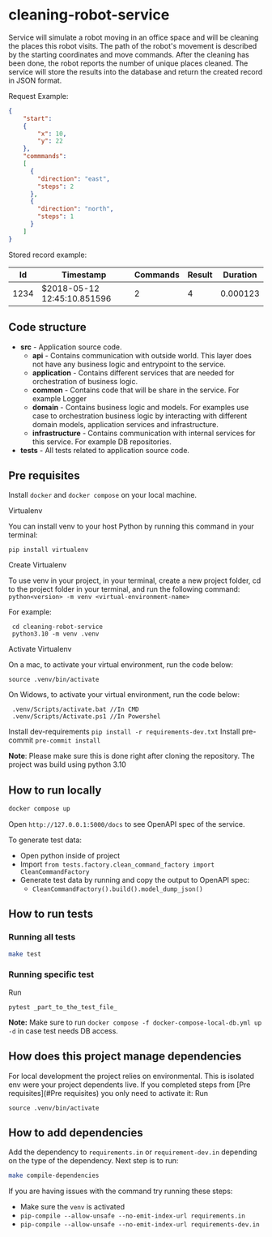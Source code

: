 # cleaning-robot-service

Service will simulate a robot moving in an office space and will be cleaning the places this robot visits. The path of the robot's movement is
described by the starting coordinates and move commands. After the cleaning has been done, the robot reports the number of unique places cleaned.
The service will store the results into the database and return the created record in JSON format.


Request Example:
````json
{
    "start": 
    {
        "x": 10,
        "y": 22
    },
    "commmands": 
    [
      {
        "direction": "east",
        "steps": 2
      },
      {
        "direction": "north",
        "steps": 1
      } 
    ]
}
````
Stored record example:

| Id    | Timestamp | Commands | Result |Duration |
| -------- |-----------|----------|--------|-------|
| 1234  | $2018-05-12 12:45:10.851596      | 2        | 4      |0.000123      |

## Code structure

- **src** - Application source code.
  - **api** - Contains communication with outside world. This layer does not have any business logic and entrypoint to the service.
  - **application** - Contains different services that are needed for orchestration of business logic.
  - **common** - Contains code that will be share in the service. For example Logger 
  - **domain** - Contains business logic and models. For examples use case to orchestration business logic by interacting with different domain models, application services and infrastructure. 
  - **infrastructure** - Contains communication with internal services for this service. For example DB repositories.
- **tests** - All tests related to application source code.

## Pre requisites

Install `docker` and `docker compose` on your local machine.

Virtualenv

You can install venv to your host Python by running this command in your terminal:

````
pip install virtualenv
````

Create Virtualenv

To use venv in your project, in your terminal, create a new project folder, cd to the project folder in your terminal, and run the following command:
`python<version> -m venv <virtual-environment-name>`

For example:
````
 cd cleaning-robot-service
 python3.10 -m venv .venv
````

Activate Virtualenv

On a mac, to activate your virtual environment, run the code below:
````
source .venv/bin/activate
````
On Widows, to activate your virtual environment, run the code below:
````
 .venv/Scripts/activate.bat //In CMD
 .venv/Scripts/Activate.ps1 //In Powershel
````

Install dev-requirements `pip install -r requirements-dev.txt`
Install pre-commit `pre-commit install`

**Note**: Please make sure this is done right after cloning the repository. The project was build using python 3.10

## How to run locally

```bash
docker compose up
````

Open `http://127.0.0.1:5000/docs` to see OpenAPI spec of the service.

To generate test data:
- Open python inside of project 
- Import `from tests.factory.clean_command_factory import CleanCommandFactory`
- Generate test data by running and copy the output to OpenAPI spec:
  - `CleanCommandFactory().build().model_dump_json()`

## How to run tests

### Running all tests

````bash
make test
````

### Running specific test

Run 
````
pytest _part_to_the_test_file_
````

**Note:** Make sure to run `docker compose -f docker-compose-local-db.yml up -d` in case test needs DB access.

## How does this project manage dependencies

For local development the project relies on environmental. This is isolated env were your project dependents live. 
If you completed steps from [Pre requisites](#Pre requisites) you only need to activate it:
Run
````
source .venv/bin/activate
````

## How to add dependencies

Add the dependency to `requirements.in` or `requirement-dev.in` depending on the type of the dependency. 
Next step is to run:
````bash
make compile-dependencies
````

If you are having issues with the command try running these steps:
- Make sure the `venv` is activated
- `pip-compile --allow-unsafe --no-emit-index-url requirements.in`
- `pip-compile --allow-unsafe --no-emit-index-url requirements-dev.in`